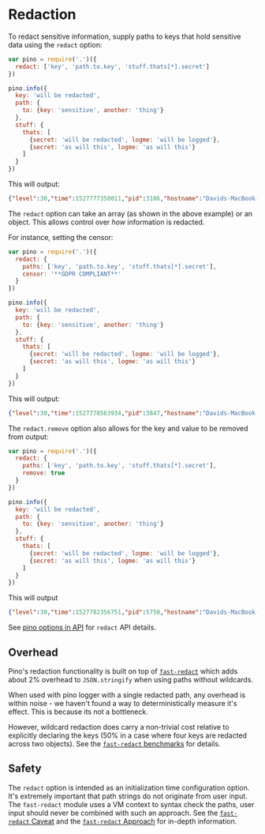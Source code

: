 # Redaction

To redact sensitive information, supply paths to keys that hold sensitive data 
using the `redact` option:

```js
var pino = require('.')({
  redact: ['key', 'path.to.key', 'stuff.thats[*].secret']
})

pino.info({
  key: 'will be redacted',
  path: {
    to: {key: 'sensitive', another: 'thing'}
  },
  stuff: {
    thats: [
      {secret: 'will be redacted', logme: 'will be logged'},
      {secret: 'as will this', logme: 'as will this'}
    ]
  }
})
```

This will output:

```JSON
{"level":30,"time":1527777350011,"pid":3186,"hostname":"Davids-MacBook-Pro-3.local","key":"[Redacted]","path":{"to":{"key":"[Redacted]","another":"thing"}},"stuff":{"thats":[{"secret":"[Redacted]","logme":"will be logged"},{"secret":"[Redacted]","logme":"as will this"}]},"v":1}
```

The `redact` option can take an array (as shown in the above example) or 
an object. This allows control over *how* information is redacted.

For instance, setting the censor: 

```js
var pino = require('.')({
  redact: {
    paths: ['key', 'path.to.key', 'stuff.thats[*].secret'],
    censor: '**GDPR COMPLIANT**'
  }
})

pino.info({
  key: 'will be redacted',
  path: {
    to: {key: 'sensitive', another: 'thing'}
  },
  stuff: {
    thats: [
      {secret: 'will be redacted', logme: 'will be logged'},
      {secret: 'as will this', logme: 'as will this'}
    ]
  }
})
```

This will output: 

```JSON
{"level":30,"time":1527778563934,"pid":3847,"hostname":"Davids-MacBook-Pro-3.local","key":"**GDPR COMPLIANT**","path":{"to":{"key":"**GDPR COMPLIANT**","another":"thing"}},"stuff":{"thats":[{"secret":"**GDPR COMPLIANT**","logme":"will be logged"},{"secret":"**GDPR COMPLIANT**","logme":"as will this"}]},"v":1}
```

The `redact.remove` option also allows for the key and value to be removed from output:

```js
var pino = require('.')({
  redact: {
    paths: ['key', 'path.to.key', 'stuff.thats[*].secret'],
    remove: true
  }
})

pino.info({
  key: 'will be redacted',
  path: {
    to: {key: 'sensitive', another: 'thing'}
  },
  stuff: {
    thats: [
      {secret: 'will be redacted', logme: 'will be logged'},
      {secret: 'as will this', logme: 'as will this'}
    ]
  }
})
```

This will output

```JSON
{"level":30,"time":1527782356751,"pid":5758,"hostname":"Davids-MacBook-Pro-3.local","path":{"to":{"another":"thing"}},"stuff":{"thats":[{"logme":"will be logged"},{"logme":"as will this"}]},"v":1}
```

See [pino options in API](api.md#pino) for `redact` API details.

## Overhead

Pino's redaction functionality is built on top of [`fast-redact`](http://github.com/davidmarkclements/fast-redact)
which adds about 2% overhead to `JSON.stringify` when using paths without wildcards.

When used with pino logger with a single redacted path, any overhead is within noise - we haven't found
a way to deterministically measure it's effect. This is because its not a bottleneck.

However, wildcard redaction does carry a non-trivial cost relative to explicitly declaring the keys 
(50% in a case where four keys are redacted across two objects). See 
the [`fast-redact` benchmarks](https://github.com/davidmarkclements/fast-redact#benchmarks) for details.

## Safety

The `redact` option is intended as an initialization time configuration option. 
It's extremely important that path strings do not originate from user input.  
The `fast-redact` module uses a VM context to syntax check the paths, user input
should never be combined with such an approach. See the [`fast-redact` Caveat](https://github.com/davidmarkclements/fast-redact#caveat)
and the [`fast-redact` Approach](https://github.com/davidmarkclements/fast-redact#approach) for in-depth information. 


